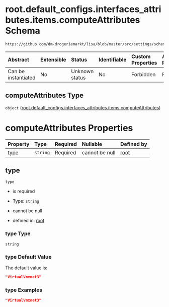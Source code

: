 # root.default\_configs.interfaces\_attributes.items.computeAttributes Schema

```txt
https://github.com/dm-drogeriemarkt/lisa/blob/master/src/settings/schema.json#/properties/default_configs/properties/interfaces_attributes/items/properties/computeAttributes
```



| Abstract            | Extensible | Status         | Identifiable | Custom Properties | Additional Properties | Access Restrictions | Defined In                                                                               |
| :------------------ | :--------- | :------------- | :----------- | :---------------- | :-------------------- | :------------------ | :--------------------------------------------------------------------------------------- |
| Can be instantiated | No         | Unknown status | No           | Forbidden         | Forbidden             | none                | [settings.schema.json\*](../../src/settings/settings.schema.json "open original schema") |

## computeAttributes Type

`object` ([root.default\_configs.interfaces\_attributes.items.computeAttributes](settings-properties-rootdefault_configs-properties-rootdefault_configsinterfaces_attributes-rootdefault_configsinterfaces_attributesitems-properties-rootdefault_configsinterfaces_attributesitemscomputeattributes.md))

# computeAttributes Properties

| Property      | Type     | Required | Nullable       | Defined by                                                                                                                                                                                                                                                                                                                                                                                                                                     |
| :------------ | :------- | :------- | :------------- | :--------------------------------------------------------------------------------------------------------------------------------------------------------------------------------------------------------------------------------------------------------------------------------------------------------------------------------------------------------------------------------------------------------------------------------------------- |
| [type](#type) | `string` | Required | cannot be null | [root](settings-properties-rootdefault_configs-properties-rootdefault_configsinterfaces_attributes-rootdefault_configsinterfaces_attributesitems-properties-rootdefault_configsinterfaces_attributesitemscomputeattributes-properties-type.md "https://github.com/dm-drogeriemarkt/lisa/blob/master/src/settings/schema.json#/properties/default_configs/properties/interfaces_attributes/items/properties/computeAttributes/properties/type") |

## type



`type`

*   is required

*   Type: `string`

*   cannot be null

*   defined in: [root](settings-properties-rootdefault_configs-properties-rootdefault_configsinterfaces_attributes-rootdefault_configsinterfaces_attributesitems-properties-rootdefault_configsinterfaces_attributesitemscomputeattributes-properties-type.md "https://github.com/dm-drogeriemarkt/lisa/blob/master/src/settings/schema.json#/properties/default_configs/properties/interfaces_attributes/items/properties/computeAttributes/properties/type")

### type Type

`string`

### type Default Value

The default value is:

```json
"VirtualVmxnet3"
```

### type Examples

```json
"VirtualVmxnet3"
```
